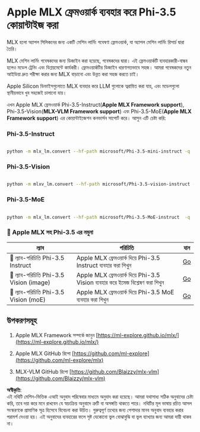 # **Apple MLX ফ্রেমওয়ার্ক ব্যবহার করে Phi-3.5 কোয়ান্টাইজ করা**

MLX হলো অ্যাপল সিলিকনের জন্য একটি মেশিন লার্নিং গবেষণা ফ্রেমওয়ার্ক, যা অ্যাপল মেশিন লার্নিং রিসার্চ দ্বারা তৈরি।

MLX মেশিন লার্নিং গবেষকদের জন্য ডিজাইন করা হয়েছে, গবেষকদের দ্বারা। এই ফ্রেমওয়ার্কটি ব্যবহারকারী-বান্ধব হলেও মডেল ট্রেনিং এবং ডিপ্লয়মেন্টে কার্যকরী। ফ্রেমওয়ার্কটির ডিজাইন ধারণাগতভাবে সহজ। আমরা গবেষকদের নতুন আইডিয়া দ্রুত পরীক্ষা করার জন্য MLX বাড়ানো এবং উন্নত করা সহজ করতে চাই।

Apple Silicon ডিভাইসগুলোতে MLX ব্যবহার করে LLM গুলোকে ত্বরান্বিত করা যায়, এবং মডেলগুলো স্থানীয়ভাবে খুব সহজেই চালানো যায়।

এখন Apple MLX ফ্রেমওয়ার্ক Phi-3.5-Instruct(**Apple MLX Framework support**), Phi-3.5-Vision(**MLX-VLM Framework support**) এবং Phi-3.5-MoE(**Apple MLX Framework support**) এর কোয়ান্টাইজেশন কনভার্সন সাপোর্ট করে। আসুন এটি চেষ্টা করি:

### **Phi-3.5-Instruct**

```bash

python -m mlx_lm.convert --hf-path microsoft/Phi-3.5-mini-instruct -q

```

### **Phi-3.5-Vision**

```bash

python -m mlxv_lm.convert --hf-path microsoft/Phi-3.5-vision-instruct -q

```

### **Phi-3.5-MoE**

```bash

python -m mlx_lm.convert --hf-path microsoft/Phi-3.5-MoE-instruct  -q

```

### **🤖 Apple MLX সহ Phi-3.5 এর নমুনা**

| ল্যাব    | পরিচিতি | যান |
| -------- | ------- |  ------- |
| 🚀 ল্যাব-পরিচিতি Phi-3.5 Instruct  | Apple MLX ফ্রেমওয়ার্ক দিয়ে Phi-3.5 Instruct ব্যবহার করা শিখুন   |  [Go](../../../../../code/09.UpdateSamples/Aug/mlx-phi35-instruct.ipynb)    |
| 🚀 ল্যাব-পরিচিতি Phi-3.5 Vision (image) | Apple MLX ফ্রেমওয়ার্ক দিয়ে Phi-3.5 Vision ব্যবহার করে ইমেজ বিশ্লেষণ করা শিখুন     |  [Go](../../../../../code/09.UpdateSamples/Aug/mlx-phi35-vision.ipynb)    |
| 🚀 ল্যাব-পরিচিতি Phi-3.5 Vision (moE)   | Apple MLX ফ্রেমওয়ার্ক দিয়ে Phi-3.5 MoE ব্যবহার করা শিখুন  |  [Go](../../../../../code/09.UpdateSamples/Aug/mlx-phi35-moe.ipynb)    |

## **উপকরণসমূহ**

1. Apple MLX Framework সম্পর্কে জানুন [https://ml-explore.github.io/mlx/](https://ml-explore.github.io/mlx/)

2. Apple MLX GitHub রিপো [https://github.com/ml-explore](https://github.com/ml-explore/mlx)

3. MLX-VLM GitHub রিপো [https://github.com/Blaizzy/mlx-vlm](https://github.com/Blaizzy/mlx-vlm)

**অস্বীকৃতি**:  
এই নথিটি মেশিন-ভিত্তিক এআই অনুবাদ পরিষেবার মাধ্যমে অনুবাদ করা হয়েছে। আমরা যথাসাধ্য সঠিক অনুবাদের চেষ্টা করি, তবে দয়া করে মনে রাখবেন যে স্বয়ংক্রিয় অনুবাদে ত্রুটি বা অসঙ্গতি থাকতে পারে। নথিটির মূল ভাষায় রচিত আসল সংস্করণকে প্রামাণিক সূত্র হিসেবে বিবেচনা করা উচিত। গুরুত্বপূর্ণ তথ্যের জন্য পেশাদার মানব অনুবাদ ব্যবহার করার পরামর্শ দেওয়া হয়। এই অনুবাদের ব্যবহারের ফলে সৃষ্ট যেকোনো ভুল বোঝাবুঝি বা ভুল ব্যাখ্যার জন্য আমরা দায়ী থাকব না।